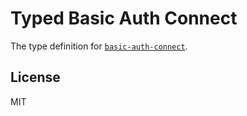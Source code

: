 # Typed Basic Auth Connect

The type definition for [`basic-auth-connect`](https://github.com/expressjs/basic-auth-connect).

## License

MIT
